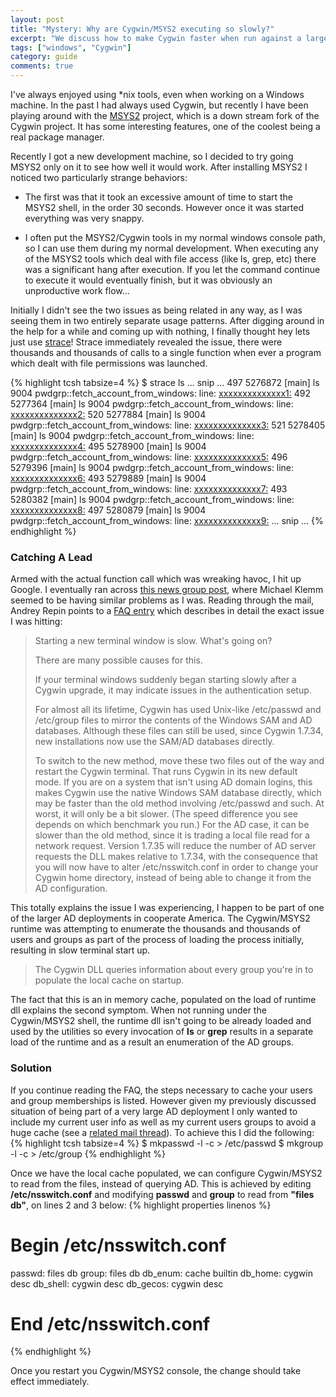 ```yaml
---
layout: post
title: "Mystery: Why are Cygwin/MSYS2 executing so slowly?"
excerpt: "We discuss how to make Cygwin faster when run against a large domain."
tags: ["windows", "Cygwin"]
category: guide
comments: true
---
```

I've always enjoyed using \*nix tools, even when working on a Windows machine.
In the past I had always used Cygwin, but recently I have been playing around with
the [MSYS2][MSYS2-site] project, which is a down stream fork of the Cygwin project. It has some
interesting features, one of the coolest being a real package manager.

Recently I got a new development machine, so I decided to try going MSYS2 only on it to see how well it would work.
After installing MSYS2 I noticed two particularly strange behaviors:

- The first was that it took an excessive amount of time to start the MSYS2 shell, in the order 30 seconds.
  However once it was started everything was very snappy.

- I often put the MSYS2/Cygwin tools in my normal windows console path, so I can use them during my normal development.
  When executing any of the MSYS2 tools which deal with file access (like ls, grep, etc) there was a significant hang after
  execution. If you let the command continue to execute it would eventually finish, but it was obviously an unproductive work flow...

Initially I didn't see the two issues as being related in any way, as I was seeing them in two entirely separate usage patterns.
After digging around in the help for a while and coming up with nothing, I finally thought hey lets just use [strace][strace-wiki]!
Strace immediately revealed the issue, there were thousands and thousands of calls to a single function when ever a program which dealt with file permissions was launched.

{% highlight tcsh tabsize=4 %}
$ strace ls
  ... snip ...
  497 5276872 [main] ls 9004 pwdgrp::fetch_account_from_windows: line: <xxxxxxxxxxxxxx1:>
  492 5277364 [main] ls 9004 pwdgrp::fetch_account_from_windows: line: <xxxxxxxxxxxxxx2:>
  520 5277884 [main] ls 9004 pwdgrp::fetch_account_from_windows: line: <xxxxxxxxxxxxxx3:>
  521 5278405 [main] ls 9004 pwdgrp::fetch_account_from_windows: line: <xxxxxxxxxxxxxx4:>
  495 5278900 [main] ls 9004 pwdgrp::fetch_account_from_windows: line: <xxxxxxxxxxxxxx5:>
  496 5279396 [main] ls 9004 pwdgrp::fetch_account_from_windows: line: <xxxxxxxxxxxxxx6:>
  493 5279889 [main] ls 9004 pwdgrp::fetch_account_from_windows: line: <xxxxxxxxxxxxxx7:>
  493 5280382 [main] ls 9004 pwdgrp::fetch_account_from_windows: line: <xxxxxxxxxxxxxx8:>
  497 5280879 [main] ls 9004 pwdgrp::fetch_account_from_windows: line: <xxxxxxxxxxxxxx9:>
  ... snip ...
{% endhighlight %}

### Catching A Lead

Armed with the actual function call which was wreaking havoc, I hit up Google.
I eventually ran across [this news group post][list-msg], where Michael Klemm seemed to be having similar problems as
I was. Reading through the mail, Andrey Repin points to a [FAQ entry][Cygwin-faq] which describes in detail the exact issue I was hitting: 

> Starting a new terminal window is slow. What's going on?
>
> There are many possible causes for this.
> 
> If your terminal windows suddenly began starting slowly after a Cygwin upgrade, it may indicate issues in the authentication setup.
> 
> For almost all its lifetime, Cygwin has used Unix-like /etc/passwd and /etc/group files to mirror the contents of the Windows SAM and AD databases. Although these files can still be used, since Cygwin 1.7.34, new installations now use the SAM/AD databases directly.
>
> To switch to the new method, move these two files out of the way and restart the Cygwin terminal. That runs Cygwin in its new default mode.
> If you are on a system that isn't using AD domain logins, this makes Cygwin use the native Windows SAM database directly, which may be faster than the old method involving /etc/passwd and such. At worst, it will only be a bit slower. (The speed difference you see depends on which benchmark you run.) For the AD case, it can be slower than the old method, since it is trading a local file read for a network request. Version 1.7.35 will reduce the number of AD server requests the DLL makes relative to 1.7.34, with the consequence that you will now have to alter /etc/nsswitch.conf in order to change your Cygwin home directory, instead of being able to change it from the AD configuration.

This totally explains the issue I was experiencing, I happen to be part of one of the larger AD deployments in cooperate 
America. The Cygwin/MSYS2 runtime was attempting to enumerate the thousands and thousands of users and groups as part of
the process of loading the process initially, resulting in slow terminal start up.

> The Cygwin DLL queries information about every group you're in to populate the local cache on startup.

The fact that this is an in memory cache, populated on the load of runtime dll explains the second symptom.
When not running under the Cygwin/MSYS2 shell, the runtime dll isn't going to be already loaded and used by the utilities
so every invocation of **ls** or **grep** results in a separate load of the runtime and as a result an enumeration of the AD groups.

### Solution

If you continue reading the FAQ, the steps necessary to cache your users and group memberships is listed.
However given my previously discussed situation of being part of a very large AD deployment I only wanted 
to include my current user info as well as my current users groups to avoid a huge cache (see a [related mail thread][list-msg-passwd-group]).
To achieve this I did the following:
{% highlight tcsh tabsize=4 %}
$ mkpasswd -l -c > /etc/passwd
$ mkgroup -l -c > /etc/group
{% endhighlight %}

Once we have the local cache populated, we can configure Cygwin/MSYS2 to read from the files, instead of querying AD.
This is achieved by editing **/etc/nsswitch.conf** and modifying **passwd** and **group** to read from **"files db"**, on lines 2 and 3 below:
{% highlight properties linenos %}
# Begin /etc/nsswitch.conf
passwd: files db
group: files db
db_enum: cache builtin
db_home: cygwin desc
db_shell: cygwin desc
db_gecos: cygwin desc
# End /etc/nsswitch.conf
{% endhighlight %}

Once you restart you Cygwin/MSYS2 console, the change should take effect immediately.

[MSYS2-site]: https://howistart.org/posts/elixir/1
[list-msg]: https://www.cygwin.com/ml/cygwin/2015-02/msg00386.html
[strace-wiki]: http://en.wikipedia.org/wiki/Strace
[cygwin-faq]: https://cygwin.com/faq/faq.html#faq.using.startup-slow
[list-msg-passwd-group]: https://www.cygwin.com/ml/cygwin/2008-03/msg00162.html
